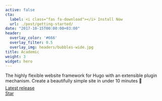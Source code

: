 ```yaml
---
active: false
cta:
  label: <i class="fas fa-download"></i> Install Now
  url: ./post/getting-started/
date: "2017-10-15T00:00:00+03:00"
header:
  overlay_color: '#666'
  overlay_filter: 0.5
  overlay_img: headers/bubbles-wide.jpg
title: Academic
weight: 3
widget: hero
---
```


The highly flexible website framework for Hugo with an extensible plugin mechanism. Create a beautifully simple site in under 10 minutes :rocket:
<div style="margin-top: -0.5rem;">
  <a id="academic-release" href="https://sourcethemes.com/academic/updates" data-repo="gcushen/hugo-academic">
  Latest release <!-- V -->
  </a>
</div>
<div class="mt-3">
  <a class="github-button" href="https://github.com/gcushen/hugo-academic" data-icon="octicon-star" data-size="large" data-show-count="true" aria-label="Star this on GitHub">Star</a>
</div>
<script async defer src="https://buttons.github.io/buttons.js"></script>
